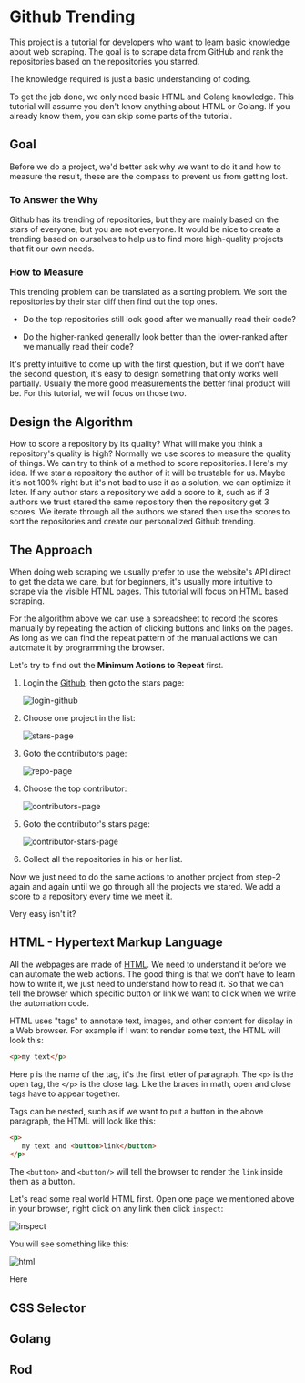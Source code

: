 # Github Trending

This project is a tutorial for developers who want to learn basic knowledge about web scraping.
The goal is to scrape data from GitHub and rank the repositories based on the repositories you starred.

The knowledge required is just a basic understanding of coding.

To get the job done, we only need basic HTML and Golang knowledge.
This tutorial will assume you don't know anything about HTML or Golang.
If you already know them, you can skip some parts of the tutorial.

## Goal

Before we do a project, we'd better ask why we want to do it and how to measure the result, these are the compass to prevent us from getting lost.

### To Answer the Why

Github has its trending of repositories, but they are mainly based on the stars of everyone, but you are not everyone.
It would be nice to create a trending based on ourselves to help us to find more high-quality projects that fit our own needs.

### How to Measure

This trending problem can be translated as a sorting problem. We sort the repositories by their star diff then find out the top ones.

- Do the top repositories still look good after we manually read their code?

- Do the higher-ranked generally look better than the lower-ranked after we manually read their code?

It's pretty intuitive to come up with the first question, but if we don't have the second question, it's easy to design something that only works well partially.
Usually the more good measurements the better final product will be. For this tutorial, we will focus on those two.

## Design the Algorithm

How to score a repository by its quality? What will make you think a repository's quality is high?
Normally we use scores to measure the quality of things. We can try to think of a method to score repositories. Here's my idea. If we star a repository the author of it will be trustable for us. Maybe it's not 100% right but it's not bad to use it as a solution, we can optimize it later. If any author stars a repository we add a score to it, such as if 3 authors we trust stared the same repository then the repository get 3 scores. We iterate through all the authors we stared then use the scores to sort the repositories and create our personalized Github trending.

## The Approach

When doing web scraping we usually prefer to use the website's API direct to get the data we care,
but for beginners, it's usually more intuitive to scrape via the visible HTML pages. This tutorial will focus on HTML based scraping.

For the algorithm above we can use a spreadsheet to record the scores manually by repeating the action of clicking buttons and links on the pages. As long as we can find the repeat pattern of the manual actions we can automate it by programming the browser.

Let's try to find out the **Minimum Actions to Repeat** first.

1. Login the [Github](https://github.com/), then goto the stars page:
  
   ![login-github](img/login-github.png)

1. Choose one project in the list:

   ![stars-page](img/stars-page.png)

1. Goto the contributors page:

   ![repo-page](img/repo-page.png)

1. Choose the top contributor:

   ![contributors-page](img/contributors-page.png)

1. Goto the contributor's stars page:

   ![contributor-stars-page](img/contributor-stars-page.png)

1. Collect all the repositories in his or her list.

Now we just need to do the same actions to another project from step-2 again and again until we go through all the projects we stared. We add a score to a repository every time we meet it.

Very easy isn't it?

## HTML - Hypertext Markup Language

All the webpages are made of [HTML](https://en.wikipedia.org/wiki/HTML).
We need to understand it before we can automate the web actions. The good thing is that we don't have to learn how to write it, we just need to understand how to read it. So that we can tell the browser which specific button or link we want to click when we write the automation code.

HTML uses "tags" to annotate text, images, and other content for display in a Web browser.
For example if I want to render some text, the HTML will look this:

```html
<p>my text</p>
```

Here `p` is the name of the tag, it's the first letter of paragraph. The `<p>` is the open tag, the `</p>` is the close tag. Like the braces in math, open and close tags have to appear together.

Tags can be nested, such as if we want to put a button in the above paragraph, the HTML will look like this:

```html
<p>
   my text and <button>link</button>
</p>
```

The `<button>` and `<button/>` will tell the browser to render the `link` inside them as a button.

Let's read some real world HTML first. Open one page we mentioned above in your browser, right click on any link then click `inspect`:

![inspect](img/inspect.png)

You will see something like this:

![html](img/html.png)

Here 

## CSS Selector

## Golang

## Rod
